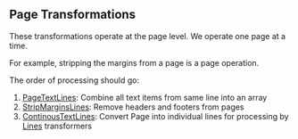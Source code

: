## Page Transformations

These transformations operate at the page level. We operate one page at a time.

For example, stripping the margins from a page is a page operation.

The order of processing should go:

1. [PageTextLines](./PageTextLines.ts): Combine all text items from same line into an array
1. [StripMarginsLines](./StripMargins.ts): Remove headers and footers from pages
1. [ContinousTextLines](./ContinuousTextLines.ts): Convert Page into individual lines for processing by [Lines](../Lines) transformers